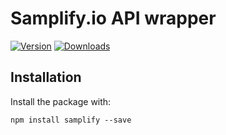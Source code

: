 # Samplify.io API wrapper

[![Version](https://img.shields.io/npm/v/samplify.svg)](https://www.npmjs.org/package/samplify)
[![Downloads](https://img.shields.io/npm/dm/samplify.svg)](https://www.npmjs.com/package/samplify)

## Installation

Install the package with:

    npm install samplify --save